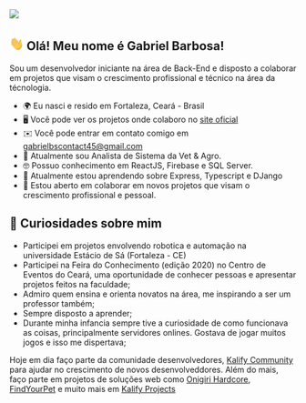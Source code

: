 <img src="https://user-images.githubusercontent.com/23272064/214746886-f454923b-d2c4-4609-9251-cb7c82d8bee7.png"/> 

<img src="https://github.com/tairosonloa/tairosonloa/blob/main/assets/wave.gif?raw=true" width="25px"/> Olá! Meu nome é Gabriel Barbosa!
----------------------------

Sou um desenvolvedor iniciante na área de Back-End e disposto a colaborar em projetos que visam o crescimento profissional e técnico na área da técnologia. 

- 🌍  Eu nasci e resido em Fortaleza, Ceará - Brasil
- 🖥️  Você pode ver os projetos onde colaboro no [site oficial](https://kalify.vercel.app/#projects)
- ✉️  Você pode entrar em contato comigo em [gabrielbscontact45@gmail.com](mailto:gabrielbscontact45@gmail.com)
- 🚀  Atualmente sou Analista de Sistema da Vet & Agro.
- 🤓  Possuo conhecimento em ReactJS, Firebase e SQL Server.
- 🧠  Atualmente estou aprendendo sobre Express, Typescript e DJango
- 🤝  Estou aberto em colaborar em novos projetos que visam o crescimento profissional e pessoal.

🚀 Curiosidades sobre mim
----------------------------

- Participei em projetos envolvendo robotica e automação na universidade Estácio de Sá (Fortaleza - CE)
- Participei na Feira do Conhecimento (edição 2020) no Centro de Eventos do Ceará, uma oportunidade de conhecer pessoas e apresentar projetos feitos na faculdade;
- Admiro quem ensina e orienta novatos na área, me inspirando a ser um professor também;
- Sempre disposto a aprender;
- Durante minha infancia sempre tive a curiosidade de como funcionava as coisas, principalmente servidores onlines. Gostava de jogar muitos jogos e isso me dispertava;

Hoje em dia faço parte da comunidade desenvolvedores, [Kalify Community](https://discord.gg/jhSepmE7nN) para ajudar no crescimento de novos desenvolveddores. Além do mais, faço parte em projetos de soluções web como [Onigiri Hardcore](https://onigirihardcore.vercel.app), [FindYourPet](https://findyourpet.vercel.app) e muito mais em [Kalify Projects](https://kalify.vercel.app/projetos)
